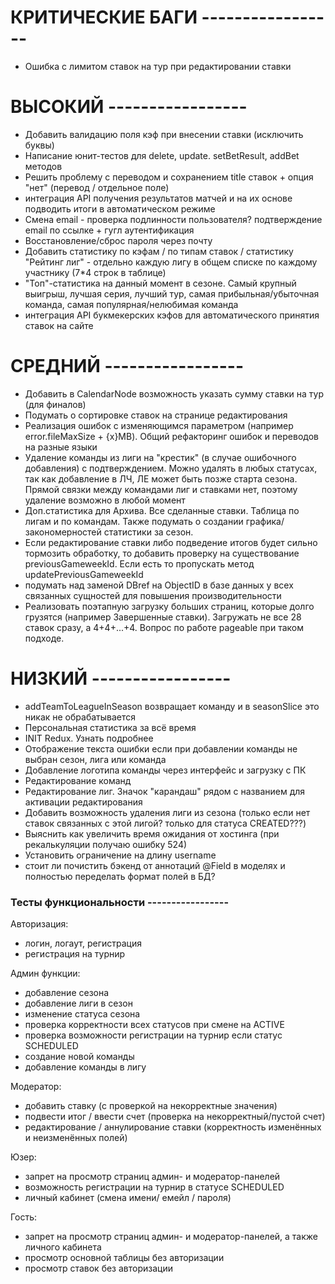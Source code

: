# КРИТИЧЕСКИЕ БАГИ -----------------

- Ошибка с лимитом ставок на тур при редактировании ставки

# ВЫСОКИЙ -----------------

- Добавить валидацию поля кэф при внесении ставки (исключить буквы)
- Написание юнит-тестов для delete, update. setBetResult, addBet методов
- Решить проблему с переводом и сохранением title ставок + опция "нет" (перевод / отдельное поле)
- интеграция API получения результатов матчей и на их основе подводить итоги в автоматическом режиме
- Смена email - проверка подлинности пользователя? подтверждение email по ссылке + гугл аутентификация
- Восстановление/сброс пароля через почту
- Добавить статистику по кэфам / по типам ставок / статистику "Рейтинг лиг" - отдельно каждую лигу в общем списке по каждому участнику (7\*4 строк в таблице)
- "Топ"-статистика на данный момент в сезоне. Самый крупный выигрыш, лучшая серия, лучший тур, самая прибыльная/убыточная команда, самая популярная/нелюбимая команда
- интеграция API букмекерских кэфов для автоматического принятия ставок на сайте

# СРЕДНИЙ -----------------

- Добавить в CalendarNode возможность указать сумму ставки на тур (для финалов)
- Подумать о сортировке ставок на странице редактирования
- Реализация ошибок с изменяющимся параметром (например error.fileMaxSize + {x}MB). Общий рефакторинг ошибок и переводов на разные языки
- Удаление команды из лиги на "крестик" (в случае ошибочного добавления) с подтверждением. Можно удалять в любых статусах, так как добавление в ЛЧ, ЛЕ может быть позже старта сезона. Прямой связки между командами лиг и ставками нет, поэтому удаление возможно в любой момент
- Доп.статистика для Архива. Все сделанные ставки. Таблица по лигам и по командам. Также подумать о создании графика/закономерностей статистики за сезон.
- Если редактирование ставки либо подведение итогов будет сильно тормозить обработку, то добавить проверку на существование previousGameweekId. Если есть то пропускать метод updatePreviousGameweekId
- подумать над заменой DBref на ObjectID в базе данных у всех связанных сущностей для повышения производительности
- Реализовать поэтапную загрузку больших страниц, которые долго грузятся (например Завершенные ставки). Загружать не все 28 ставок сразу, а 4+4+...+4. Вопрос по работе pageable при таком подходе.

# НИЗКИЙ -----------------

- addTeamToLeagueInSeason возвращает команду и в seasonSlice это никак не обрабатывается
- Персональная статистика за всё время
- INIT Redux. Узнать подробнее
- Отображение текста ошибки если при добавлении команды не выбран сезон, лига или команда
- Добавление логотипа команды через интерфейс и загрузку с ПК
- Редактирование команд
- Редактирование лиг. Значок "карандаш" рядом с названием для активации редактирования
- Добавить возможность удаления лиги из сезона (только если нет ставок связанных с этой лигой? только для статуса CREATED???)
- Выяснить как увеличить время ожидания от хостинга (при рекалькуляции получаю ошибку 524)
- Установить ограничение на длину username
- стоит ли почистить бэкенд от аннотаций @Field в моделях и полностью переделать формат полей в БД?

### Тесты функциональности -----------------

Авторизация:

- логин, логаут, регистрация
- регистрация на турнир

Админ функции:

- добавление сезона
- добавление лиги в сезон
- изменение статуса сезона
- проверка корректности всех статусов при смене на ACTIVE
- проверка возможности регистрации на турнир если статус SCHEDULED
- создание новой команды
- добавление команды в лигу

Модератор:

- добавить ставку (с проверкой на некорректные значения)
- подвести итог / ввести счет (проверка на некорректный/пустой счет)
- редактирование / аннулирование ставки (корректность изменённых и неизменённых полей)

Юзер:

- запрет на просмотр страниц админ- и модератор-панелей
- возможность регистрации на турнир в статусе SCHEDULED
- личный кабинет (смена имени/ емейл / пароля)

Гость:

- запрет на просмотр страниц админ- и модератор-панелей, а также личного кабинета
- просмотр основной таблицы без авторизации
- просмотр ставок без авторизации
